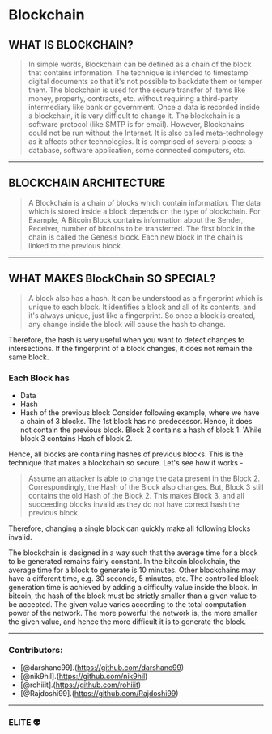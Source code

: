 # Blockchain
## WHAT IS BLOCKCHAIN?
>In simple words, Blockchain can be defined as a chain of the block that contains information. The technique is intended to timestamp digital documents so that it's not possible to backdate them or temper them.
The blockchain is used for the secure transfer of items like money, property, contracts, etc. without requiring a third-party intermediary like bank or government. Once a data is recorded inside a blockchain, it is very difficult to change it.
The blockchain is a software protocol (like SMTP is for email). However, Blockchains could not be run without the Internet. It is also called meta-technology as it affects other technologies. It is comprised of several pieces: a database, software application, some connected computers, etc.
- - - - 
## BLOCKCHAIN ARCHITECTURE
> A Blockchain is a chain of blocks which contain information. The data which is stored inside a block depends on the type of blockchain.
For Example, A Bitcoin Block contains information about the Sender, Receiver, number of bitcoins to be transferred.
The first block in the chain is called the Genesis block. Each new block in the chain is linked to the previous block.
- - - -
## WHAT MAKES BlockChain SO SPECIAL?
> A block also has a hash. It can be understood as a fingerprint which is unique to each block. It identifies a block and all of its contents, and it's always unique, just like a fingerprint. So once a block is created, any change inside the block will cause the hash to change.
 
Therefore, the hash is very useful when you want to detect changes to intersections. If the fingerprint of a block changes, it does not remain the same block.
### Each Block has
* Data
* Hash
* Hash of the previous block
Consider following example, where we have a chain of 3 blocks. The 1st block has no predecessor. Hence, it does not contain the previous block. Block 2 contains a hash of block 1. While block 3 contains Hash of block 2.
 
Hence, all blocks are containing hashes of previous blocks. This is the technique that makes a blockchain so secure. Let's see how it works -
> Assume an attacker is able to change the data present in the Block 2. Correspondingly, the Hash of the Block also changes. But, Block 3 still contains the old Hash of the Block 2. This makes Block 3, and all succeeding blocks invalid as they do not have correct hash the previous block.
 
Therefore, changing a single block can quickly make all following blocks invalid.
 
The blockchain is designed in a way such that the average time for a block to be generated remains fairly constant. In the bitcoin blockchain, the average time for a block to generate is 10 minutes. Other blockchains may have a different time, e.g. 30 seconds, 5 minutes, etc.
The controlled block generation time is achieved by adding a difficulty value inside the block. In bitcoin, the hash of the block must be strictly smaller than a given value to be accepted. The given value varies according to the total computation power of the network. The more powerful the network is, the more smaller the given value, and hence the more difficult it is to generate the block.
- - - -
### Contributors:
- [@darshanc99].(https://github.com/darshanc99)
- [@nik9hil].(https://github.com/nik9hil)
- [@rohiiit].(https://github.com/rohiiit)
- [@Rajdoshi99].(https://github.com/Rajdoshi99)
- - - -
 ### ELITE :alien:
